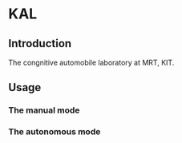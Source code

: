# KAL
## Introduction
The congnitive automobile laboratory at MRT, KIT.
## Usage 
### The manual mode
### The autonomous mode
